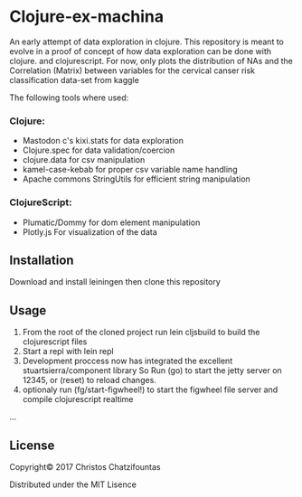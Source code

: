 # Clojure-ex-machina

An early attempt of data exploration in clojure.
This repository is meant to evolve in a proof of concept of
how data exploration can be done with clojure.
and clojurescript.
For now, only plots the distribution of NAs and the Correlation (Matrix) between variables
for the cervical canser risk classification data-set from kaggle

The following tools where used:
### Clojure:
* Mastodon c's kixi.stats for data exploration
* Clojure.spec for data validation/coercion
* clojure.data for csv manipulation
* kamel-case-kebab for proper csv variable name handling
* Apache commons StringUtils for efficient string manipulation

### ClojureScript:
* Plumatic/Dommy for dom element manipulation
* Plotly.js For visualization of the data
## Installation

Download and install leiningen then clone this repository
## Usage

1. From the root of the cloned project run lein cljsbuild to build the clojurescript files
2. Start a repl with lein repl
4. Development proccess now has integrated the excellent stuartsierra/component library So
   Run (go) to start the jetty server on 12345, or (reset) to reload changes.
5. optionaly run (fg/start-figwheel!) to start the figwheel
   file server and compile clojurescript realtime


<!-- FIXME: explanation -->

<!-- ## Options -->

<!-- FIXME: listing of options this app accepts. -->

<!-- ## Examples -->

...

<!-- ### Bugs -->


## License

Copyright© 2017 Christos Chatzifountas

Distributed under the MIT Lisence
